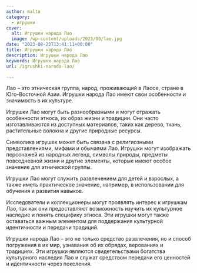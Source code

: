 ```yaml
---
author: malta
category:
  - игрушки
cover:
  alt: Игрушки народа Лао
  image: /wp-content/uploads/2023/08/lao.jpg
date: "2023-08-23T13:41:11+00:00"
title: Игрушки народа Лао
description: Игрушки народа Лао
keywords: Игрушки народа Лао
url: /igrushki-naroda-lao/

---
```

Лао – это этническая группа, народ, проживающий в Лаосе, стране в Юго-Восточной Азии. Игрушки народа Лао имеют свои особенности и значимость в их культуре.

Игрушки Лао могут быть разнообразными и могут отражать особенности этноса, их образ жизни и традиции. Они часто изготавливаются из доступных материалов, таких как дерево, ткань, растительные волокна и другие природные ресурсы.

Символика игрушек может быть связана с религиозными представлениями, мифами и обычаями Лао. Игрушки могут изображать персонажей из народных легенд, символы природы, предметы повседневной жизни и другие элементы, которые имеют особое значение для этнической группы.

Игрушки Лао могут служить развлечением для детей и взрослых, а также иметь практическое значение, например, в использовании для обучения и развития навыков.

Исследователи и коллекционеры могут проявлять интерес к игрушкам Лао, так как они предоставляют возможность изучить их культурное наследие и понять специфику этноса. Эти игрушки могут также оставаться важным элементом для поддержания культурной идентичности и передачи традиций.

Игрушки народа Лао – это не только средство развлечения, но и способ погружения в их мир, узнавания об их обрядах, верованиях и традициях. Эти игрушки являются свидетельствами богатства культурного наследия Лао и служат средством передачи его ценностей и идентичности через поколения.
